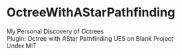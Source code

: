 # OctreeWithAStarPathfinding  
My Personal Discovery of Octrees  
Plugin: Octree with AStar Pathfinding UE5 on Blank Project  
Under MIT
